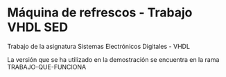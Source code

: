 # Máquina de refrescos - Trabajo VHDL SED
 Trabajo de la asignatura Sistemas Electrónicos Digitales - VHDL


La versión que se ha utilizado en la demostración se encuentra en la rama TRABAJO-QUE-FUNCIONA
